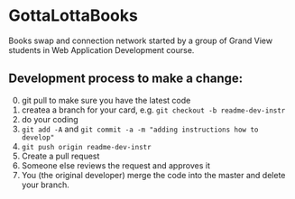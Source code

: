 # GottaLottaBooks
Books swap and connection network 
started by a group of Grand View students in Web Application Development course.


## Development process to make a change:
0) git pull to make sure you have the latest code
1) createa a branch for your card, e.g. `git checkout -b readme-dev-instr`  
2) do your coding 
3) `git add -A`  and `git commit -a -m "adding instructions how to develop"` 
4) `git push origin readme-dev-instr`
5) Create a pull request 
6) Someone else reviews the request and approves it
7) You (the original developer) merge the code into the master and delete your branch.

